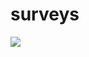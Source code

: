 # surveys

[![](https://mermaid.ink/img/eyJjb2RlIjoiZmxvd2NoYXJ0IExSXG4gICAgQVs8Yj5DbGllbnQ8L2I-XSAtLT4gfGh0dHBzfCBCWzxiPlN1cnZleVRlc3RlcjwvYj48YnI-Tm9kZS5qc11cbiAgICBCIC0tPnxwdWIvc3ViPGJyPlNBVkVfU1VSVkVZfCBDWzxiPlNhdmVTdXJ2ZXlTZXJ2aWNlPC9iPjxicj5Ob2RlLmpzXVxuICAgIEMgLS0-IHxwdWIvc3ViPGJyPlNVUlZFWV9DUkVBVEVEfCBEWzxiPlN1cnZleUNyZWF0ZWRTZXJ2aWNlPC9iPjxicj5weXRob25dXG4iLCJtZXJtYWlkIjp7InRoZW1lIjoiZGVmYXVsdCJ9LCJ1cGRhdGVFZGl0b3IiOmZhbHNlLCJhdXRvU3luYyI6dHJ1ZSwidXBkYXRlRGlhZ3JhbSI6ZmFsc2V9)](https://mermaid.live/edit#eyJjb2RlIjoiZmxvd2NoYXJ0IExSXG4gICAgQVs8Yj5DbGllbnQ8L2I-XSAtLT4gfGh0dHBzfCBCWzxiPlN1cnZleVRlc3RlcjwvYj48YnI-Tm9kZS5qc11cbiAgICBCIC0tPnxwdWIvc3ViPGJyPlNBVkVfU1VSVkVZfCBDWzxiPlNhdmVTdXJ2ZXlTZXJ2aWNlPC9iPjxicj5Ob2RlLmpzXVxuICAgIEMgLS0-IHxwdWIvc3ViPGJyPlNVUlZFWV9DUkVBVEVEfCBEWzxiPlN1cnZleUNyZWF0ZWRTZXJ2aWNlPC9iPjxicj5weXRob25dXG4iLCJtZXJtYWlkIjoie1xuICBcInRoZW1lXCI6IFwiZGVmYXVsdFwiXG59IiwidXBkYXRlRWRpdG9yIjpmYWxzZSwiYXV0b1N5bmMiOnRydWUsInVwZGF0ZURpYWdyYW0iOmZhbHNlfQ)